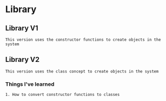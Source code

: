 # Library

## Library V1

    This version uses the constructor functions to create objects in the system

## Library V2

    This version uses the class concept to create objects in the system

### Things I've learned

    1. How to convert constructor functions to classes
